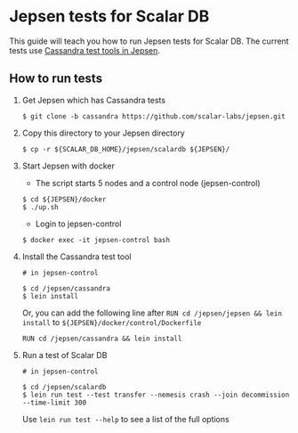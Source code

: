 # Jepsen tests for Scalar DB

This guide will teach you how to run Jepsen tests for Scalar DB.
The current tests use [Cassandra test tools in Jepsen](https://github.com/scalar-labs/jepsen/tree/cassandra).

## How to run tests

1. Get Jepsen which has Cassandra tests

    ```
    $ git clone -b cassandra https://github.com/scalar-labs/jepsen.git
    ```

2. Copy this directory to your Jepsen directory

    ```
    $ cp -r ${SCALAR_DB_HOME}/jepsen/scalardb ${JEPSEN}/
    ```

3. Start Jepsen with docker

    - The script starts 5 nodes and a control node (jepsen-control)

    ```
    $ cd ${JEPSEN}/docker
    $ ./up.sh
    ```

    - Login to jepsen-control

    ```
    $ docker exec -it jepsen-control bash
    ```

4. Install the Cassandra test tool

    ```
    # in jepsen-control
    
    $ cd /jepsen/cassandra
    $ lein install
    ```

    Or, you can add the following line after `RUN cd /jepsen/jepsen && lein install` to `${JEPSEN}/docker/control/Dockerfile`

    ```
    RUN cd /jepsen/cassandra && lein install
    ```

5. Run a test of Scalar DB

    ```
    # in jepsen-control

    $ cd /jepsen/scalardb
    $ lein run test --test transfer --nemesis crash --join decommission --time-limit 300
    ```

    Use `lein run test --help` to see a list of the full options
